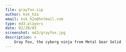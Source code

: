 ```yaml
---
file: grayfox.zip
author: ksk_h2o
email: ksk_h2o@hotmail.com
type: md3.players
date: 02/20/03
screenshot: md3/grayfox.jpg
description: >
    Gray Fox, the cyborg ninja from Metal Gear Solid
---
```

